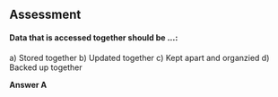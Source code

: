 ## Assessment

#### Data that is accessed together should be ...:

a) Stored together
b) Updated together
c) Kept apart and organzied
d) Backed up together

**Answer A**
